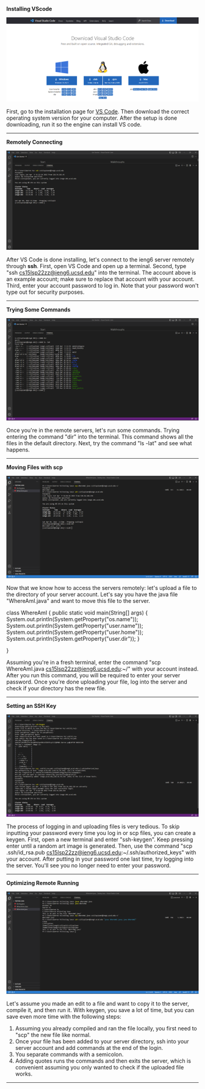 **Installing VScode**

![image](vscode.png)

First, go to the installation page for [VS Code](https://code.visualstudio.com/download). Then download the correct operating system version for your computer. After the setup is done downloading, run it so the engine can install VS code.

---
**Remotely Connecting**

![image](remote.png)

After VS Code is done installing, let's connect to the ieng6 server remotely through **ssh**. First, open VS Code and open up a terminal. Second, type "ssh cs15lsp22zz@ieng6.ucsd.edu" into the terminal. The account above is an example account; make sure to replace that account with your account. Third, enter your account password to log in. Note that your password won't type out for security purposes.

---
**Trying Some Commands**

![image](command.png)

Once you're in the remote servers, let's run some commands. Trying entering the command "dir" into the terminal. This command shows all the files in the default directory. Next, try the command "ls -lat" and see what happens.

---
**Moving Files with scp**

![image](scp.png)

Now that we know how to access the servers remotely: let's upload a file to the directory of your server account. Let's say you have the java file "WhereAmI.java" and want to move this file to the server.

class WhereAmI {
  public static void main(String[] args) {
    System.out.println(System.getProperty("os.name"));
    System.out.println(System.getProperty("user.name"));
    System.out.println(System.getProperty("user.home"));
    System.out.println(System.getProperty("user.dir"));
  }

}

Assuming you're in a fresh terminal, enter the command "scp WhereAmI.java cs15lsp22zz@ieng6.ucsd.edu:~/" with your account instead. After you run this command, you will be required to enter your server password. Once you're done uploading your file, log into the server and check if your directory has the new file.

---
**Setting an SSH Key**

![image](keygen.png)

The process of logging in and uploading files is very tedious. To skip inputting your password every time you log in or scp files, you can create a keygen. First, open a new terminal and enter "ssh-keygen". Keep pressing enter until a random art image is generated. Then, use the command "scp .ssh/id_rsa.pub cs15lsp22zz@ieng6.ucsd.edu:~/.ssh/authorized_keys" with your account. After putting in your password one last time, try logging into the server. You'll see you no longer need to enter your password.

---
**Optimizing Remote Running**

![image](method.png)

Let's assume you made an edit to a file and want to copy it to the server, compile it, and then run it. With keygen, you save a lot of time, but you can save even more time with the following steps:

1. Assuming you already compiled and ran the file locally, you first need to "scp" the new file like normal.
2. Once your file has been added to your server directory, ssh into your server account and add commands at the end of the login.
3. You separate commands with a semicolon.
4. Adding quotes runs the commands and then exits the server, which is convenient assuming you only wanted to check if the uploaded file works.

---
